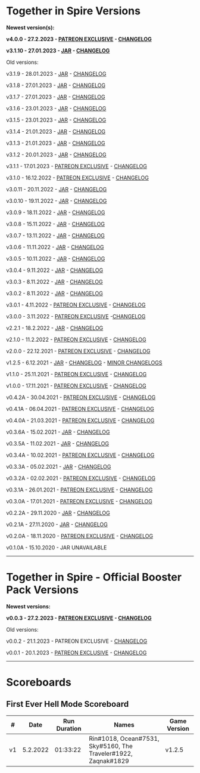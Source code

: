 # Together in Spire Versions

**Newest version(s):**

**v4.0.0 - 27.2.2023 - [PATREON EXCLUSIVE](https://www.patreon.com/posts/79292233?pr=true) - [CHANGELOG](https://pastebin.com/raw/aQVXXczf)**

**v3.1.10 - 27.01.2023 - [JAR](https://drive.google.com/file/d/12kWB_y45oarQfC2h1bNu7pnf6USx9Egg/view?usp=share_link) - [CHANGELOG](https://pastebin.com/raw/CeihH6Mm)**

Old versions: 

v3.1.9 - 28.01.2023 - [JAR](https://drive.google.com/file/d/1XhBxSBHalrcLiZHybd67H84t8TVHLmvL/view?usp=share_link) - [CHANGELOG](https://pastebin.com/raw/M9tD0XLD)

v3.1.8 - 27.01.2023 - [JAR](https://drive.google.com/file/d/15tPMZYo2avl7culVRWWG6Kx2yMAln8GT/view?usp=share_link) - [CHANGELOG](https://pastebin.com/raw/4izDTHdD)

v3.1.7 - 27.01.2023 - [JAR](https://drive.google.com/file/d/14D7v9APjtWP3AdluNo1pChjsGqyC3UJH/view?usp=share_link) - [CHANGELOG](https://pastebin.com/raw/aLMReXCJ)

v3.1.6 - 23.01.2023 - [JAR](https://drive.google.com/file/d/15h12YKp59udicdKcCQJLVeO-rt3jnylv/view?usp=share_link) - [CHANGELOG](https://pastebin.com/raw/8XWM8rV5)

v3.1.5 - 23.01.2023 - [JAR](https://drive.google.com/file/d/1I6UGunBVm1EFd4u2YZ8qE85VIft7Nttw/view?usp=share_link) - [CHANGELOG](https://pastebin.com/raw/e1iWe2jQ)

v3.1.4 - 21.01.2023 - [JAR](https://drive.google.com/file/d/1uoOIrGZHkOLd9N8MHGx7SSOcNHZnJebp/view?usp=share_link) - [CHANGELOG](https://pastebin.com/raw/mxmY0GC9)

v3.1.3 - 21.01.2023 - [JAR](https://drive.google.com/file/d/1vDe4Jel3GRK4GS5l77XvK5LiLw_zv3Je/view?usp=share_link) - [CHANGELOG](https://pastebin.com/raw/Xeny6g28)

v3.1.2 - 20.01.2023 - [JAR](https://drive.google.com/file/d/1qiepUaDMQTk6n_asXwrSUbWAN8KUFD0A/view?usp=share_link) - [CHANGELOG](https://pastebin.com/raw/CxY00zCF)

v3.1.1 - 17.01.2023 - [PATREON EXCLUSIVE](https://www.patreon.com/posts/76010262) - [CHANGELOG](https://pastebin.com/raw/ijxwf8Ms)

v3.1.0 - 16.12.2022 - [PATREON EXCLUSIVE](https://www.patreon.com/posts/76010262) - [CHANGELOG](https://pastebin.com/raw/ijxwf8Ms)

v3.0.11 - 20.11.2022 - [JAR](https://drive.google.com/file/d/1w6Vw0ajFeLfAD5fKewkdZGsevl7FL3x8/view?usp=share_link) - [CHANGELOG](https://pastebin.com/raw/2jgLb5Tr)

v3.0.10 - 19.11.2022 - [JAR](https://drive.google.com/file/d/1dx9JTa2URmhjKZ7z0EQI0m-cFoCyVWrg/view?usp=share_link) - [CHANGELOG](https://pastebin.com/raw/eh1vQd9r)

v3.0.9 - 18.11.2022 - [JAR](https://drive.google.com/file/d/18Y3oD8Rrvbm1gcP1C1oCBX_LFyE7glp7/view?usp=share_link) - [CHANGELOG](https://pastebin.com/raw/APZwJg1B)

v3.0.8 - 15.11.2022 - [JAR](https://drive.google.com/file/d/1HVVVb2Pw-WHnpfGRrkS8n9TwVJsZpW_w/view?usp=share_link) - [CHANGELOG](https://pastebin.com/raw/G5KgtyJr)

v3.0.7 - 13.11.2022 - [JAR](https://drive.google.com/file/d/1Xu6Ln0pP5a1NSJXLSzVp8x6IJP1K2j67/view?usp=share_link) - [CHANGELOG](https://pastebin.com/raw/vq2xUXuB)

v3.0.6 - 11.11.2022 - [JAR](https://drive.google.com/file/d/1uaZOlhK5NRTam6b3egEWvq6Tfge52ATV/view?usp=share_link) - [CHANGELOG](https://pastebin.com/raw/Tpk3Edx3)

v3.0.5 - 10.11.2022 - [JAR](https://drive.google.com/file/d/1uJ-jfT-79xBI1IS8KENBWCcP8K4qiObk/view?usp=share_link) - [CHANGELOG](https://pastebin.com/raw/6zx2c1Eg)

v3.0.4 - 9.11.2022 - [JAR](https://drive.google.com/file/d/1npX-Yk-LbzO_b0w4kBMWacooKEzidldN/view?usp=share_link) - [CHANGELOG](https://pastebin.com/raw/AS4bGE6F)

v3.0.3 - 8.11.2022 - [JAR](https://drive.google.com/file/d/1kdwdEf2ZNMFpljg2X7cHAn3b5IkBKFYI/view?usp=share_link) - [CHANGELOG](https://pastebin.com/raw/LftGpXGA)

v3.0.2 - 8.11.2022 - [JAR](https://drive.google.com/file/d/1SUyfx4ZuPMT8vU2NooJwQ6efehuuYT_8/view?usp=sharing) - [CHANGELOG](https://pastebin.com/raw/TJszy40L)

v3.0.1 - 4.11.2022 - [PATREON EXCLUSIVE](https://www.patreon.com/posts/75876043?pr=true) - [CHANGELOG](https://pastebin.com/raw/DZeXAgWP)

v3.0.0 - 3.11.2022 - [PATREON EXCLUSIVE](https://www.patreon.com/posts/75876043?pr=true) -[CHANGELOG](https://pastebin.com/raw/PD1HMhSB)

v2.2.1 - 18.2.2022 - [JAR](https://drive.google.com/file/d/1SUyfx4ZuPMT8vU2NooJwQ6efehuuYT_8/view?usp=sharing) - [CHANGELOG](https://pastebin.com/raw/38nxTM8j)

v2.1.0 - 11.2.2022 - [PATREON EXCLUSIVE](https://www.patreon.com/posts/62430452) - [CHANGELOG](https://pastebin.com/raw/RLfXfCyT)

v2.0.0 - 22.12.2021 - [PATREON EXCLUSIVE](https://www.patreon.com/posts/60199622) - [CHANGELOG](https://pastebin.com/raw/9giXQh8q)

v1.2.5 - 6.12.2021 - [JAR](https://drive.google.com/file/d/1SnevJ51Oech1i9ygdbZVni61NIYmBaT3/view?usp=sharing) - [CHANGELOG](https://pastebin.com/raw/2LaRmVYE) - [MINOR CHANGELOGS](https://pastebin.com/raw/VE6V6FBk)

v1.1.0 - 25.11.2021 - [PATREON EXCLUSIVE](https://www.patreon.com/posts/59144768) - [CHANGELOG](https://pastebin.com/raw/aaYHdzSL)

v1.0.0 - 17.11.2021 - [PATREON EXCLUSIVE](https://www.patreon.com/posts/58789104) - [CHANGELOG](https://pastebin.com/raw/xhTmksVA)

v0.4.2A - 30.04.2021 - [PATREON EXCLUSIVE](https://www.patreon.com/posts/50683144) - [CHANGELOG](https://pastebin.com/raw/YemzjZ1E)

v0.4.1A - 06.04.2021 - [PATREON EXCLUSIVE](https://www.patreon.com/posts/49696119) - [CHANGELOG](https://pastebin.com/raw/dRE6fJeJ)

v0.4.0A - 21.03.2021 - [PATREON EXCLUSIVE](https://www.patreon.com/posts/49033280) - [CHANGELOG](https://pastebin.com/raw/7LstYfKA)

v0.3.6A - 15.02.2021 - [JAR](https://www.dropbox.com/s/iwp7ifcrtyanafo/TogetherInSpire%20v0.3.6A.jar?dl=1) - [CHANGELOG](https://pastebin.com/raw/Rk9HMife)

v0.3.5A - 11.02.2021 - [JAR](https://www.dropbox.com/s/a97czdifesnseye/TogetherInSpire%20v0.3.5A.jar?dl=1) - [CHANGELOG](https://pastebin.com/raw/JJHTUDt8)

v0.3.4A - 10.02.2021 - [PATREON EXCLUSIVE](https://www.patreon.com/posts/47387881) - [CHANGELOG](https://pastebin.com/raw/kBKUQ8xh)

v0.3.3A - 05.02.2021 - [JAR](https://www.dropbox.com/s/37pxn1sahagjib5/TogetherInSpire%20v0.3.3A.jar?dl=1) - [CHANGELOG](https://pastebin.com/raw/z64rxUB3)

v0.3.2A - 02.02.2021 - [PATREON EXCLUSIVE](https://www.patreon.com/posts/47022604) - [CHANGELOG](https://pastebin.pl/view/raw/200ac3c0)

v0.3.1A - 26.01.2021 - [PATREON EXCLUSIVE](https://www.patreon.com/posts/46701837) - [CHANGELOG](https://pastebin.pl/view/raw/d4889bbc)

v0.3.0A - 17.01.2021 - [PATREON EXCLUSIVE](https://www.patreon.com/posts/46327483) - [CHANGELOG](https://pastebin.pl/view/raw/c5de1b1f)

v0.2.2A - 29.11.2020 - [JAR](https://www.dropbox.com/s/hsok7xq50t1drrn/TogetherInSpire%20v0.2.2A.jar?dl=1) - [CHANGELOG](https://pastebin.pl/view/raw/8065c25e)

v0.2.1A - 27.11.2020 - [JAR](https://www.dropbox.com/s/ovhep5tedyj5eil/TogetherInSpire%20v0.2.1A.jar?dl=1) - [CHANGELOG](https://pastebin.pl/view/raw/11bf37ac)

v0.2.0A - 18.11.2020 - [PATREON EXCLUSIVE](https://www.patreon.com/posts/together-in-v0-2-44048998) - [CHANGELOG](https://pastebin.pl/view/raw/db8c2833)

v0.1.0A - 15.10.2020 - JAR UNAVAILABLE

-----------

# Together in Spire - Official Booster Pack Versions

**Newest versions:**

**v0.0.3 - 27.2.2023 - [PATREON EXCLUSIVE](https://www.patreon.com/posts/79292233?pr=true) - [CHANGELOG](https://pastebin.com/raw/KwLpBFtw)**

Old versions:

v0.0.2 - 21.1.2023 - PATREON EXCLUSIVE - [CHANGELOG](https://pastebin.com/raw/bvPa6fum)

v0.0.1 - 20.1.2023 - [PATREON EXCLUSIVE](https://www.patreon.com/posts/77514729?pr=true) - [CHANGELOG](https://pastebin.com/raw/ujCstPZ2)

-----------

# Scoreboards

## First Ever Hell Mode Scoreboard


| # | Date  | Run Duration | Names | Game Version |
| ------------- | ------------- | ------------- | ------------- | ------------- |
| v1 | 5.2.2022 | 01:33:22 | Rin#1018, Ocean#7531, Sky#5160, The Traveler#1922, Zaqnak#1829  | v1.2.5 |
